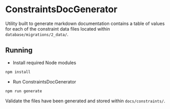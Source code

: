 # ConstraintsDocGenerator

Utility built to generate markdown documentation contains a table of values for each of the constraint data files located within `database/migrations/2_data/`.

## Running

-   Install required Node modules

```bash
npm install
```

-   Run ConstraintsDocGenerator

```bash
npm run generate
```

Validate the files have been generated and stored within `docs/constraints/`.
